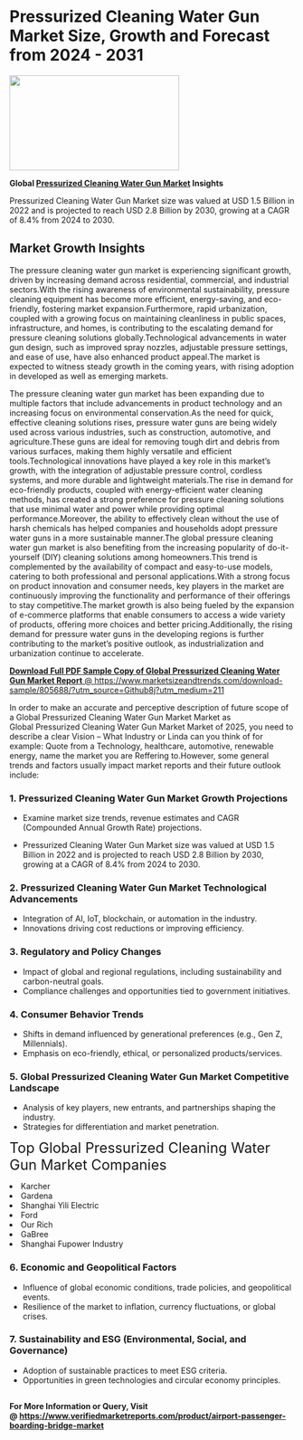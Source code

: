 <H1>Pressurized Cleaning Water Gun Market Size, Growth and Forecast from 2024 - 2031</H1><img class="aligncenter size-medium wp-image-584254" src="https://thirdeyenews.in/wp-content/uploads/2024/09/Global-Market-Research-300x168.jpeg" alt="" width="300" height="168" /><p><strong>Global&nbsp;<a href="https://www.marketsizeandtrends.com/download-sample/805688/?utm_source=Github8j?utm_medium=211">Pressurized Cleaning Water Gun Market</a> Insights</strong></p><p>Pressurized Cleaning Water Gun Market size was valued at USD 1.5 Billion in 2022 and is projected to reach USD 2.8 Billion by 2030, growing at a CAGR of 8.4% from 2024 to 2030.</p><p><h2>Market Growth Insights</h2> <p>The pressure cleaning water gun market is experiencing significant growth, driven by increasing demand across residential, commercial, and industrial sectors.With the rising awareness of environmental sustainability, pressure cleaning equipment has become more efficient, energy-saving, and eco-friendly, fostering market expansion.Furthermore, rapid urbanization, coupled with a growing focus on maintaining cleanliness in public spaces, infrastructure, and homes, is contributing to the escalating demand for pressure cleaning solutions globally.Technological advancements in water gun design, such as improved spray nozzles, adjustable pressure settings, and ease of use, have also enhanced product appeal.The market is expected to witness steady growth in the coming years, with rising adoption in developed as well as emerging markets.</p> <p><a href="download-sample-link"></a></p> <p>The pressure cleaning water gun market has been expanding due to multiple factors that include advancements in product technology and an increasing focus on environmental conservation.As the need for quick, effective cleaning solutions rises, pressure water guns are being widely used across various industries, such as construction, automotive, and agriculture.These guns are ideal for removing tough dirt and debris from various surfaces, making them highly versatile and efficient tools.Technological innovations have played a key role in this market’s growth, with the integration of adjustable pressure control, cordless systems, and more durable and lightweight materials.The rise in demand for eco-friendly products, coupled with energy-efficient water cleaning methods, has created a strong preference for pressure cleaning solutions that use minimal water and power while providing optimal performance.Moreover, the ability to effectively clean without the use of harsh chemicals has helped companies and households adopt pressure water guns in a more sustainable manner.The global pressure cleaning water gun market is also benefiting from the increasing popularity of do-it-yourself (DIY) cleaning solutions among homeowners.This trend is complemented by the availability of compact and easy-to-use models, catering to both professional and personal applications.With a strong focus on product innovation and consumer needs, key players in the market are continuously improving the functionality and performance of their offerings to stay competitive.The market growth is also being fueled by the expansion of e-commerce platforms that enable consumers to access a wide variety of products, offering more choices and better pricing.Additionally, the rising demand for pressure water guns in the developing regions is further contributing to the market’s positive outlook, as industrialization and urbanization continue to accelerate.<p><a href="get-more-link"></p><p><span class=""><strong>Download Full PDF Sample Copy of Global Pressurized Cleaning Water Gun Market Report</strong> @ <a href="https://www.marketsizeandtrends.com/download-sample/805688/?utm_source=Github8j?utm_medium=211" target="_blank">https://www.marketsizeandtrends.com/download-sample/805688/?utm_source=Github8j?utm_medium=211</a></span></p><p>In order to make an accurate and perceptive description of future scope of a Global&nbsp;Pressurized Cleaning Water Gun Market Market as Global&nbsp;Pressurized Cleaning Water Gun Market Market of 2025, you need to describe a clear Vision &ndash; What Industry or Linda can you think of for example: Quote from a Technology, healthcare, automotive, renewable energy, name the market you are Reffering to.However, some general trends and factors usually impact market reports and their future outlook include:</p><h3>1.&nbsp;<strong>Pressurized Cleaning Water Gun Market Growth Projections</strong></h3><ul><li>Examine market size trends, revenue estimates and CAGR (Compounded Annual Growth Rate) projections.</li><li><p>Pressurized Cleaning Water Gun Market size was valued at USD 1.5 Billion in 2022 and is projected to reach USD 2.8 Billion by 2030, growing at a CAGR of 8.4% from 2024 to 2030.</p></li></ul><h3>2.&nbsp;<strong>Pressurized Cleaning Water Gun Market Technological Advancements</strong></h3><ul><li>Integration of AI, IoT, blockchain, or automation in the industry.</li><li>Innovations driving cost reductions or improving efficiency.</li></ul><h3>3.&nbsp;<strong>Regulatory and Policy Changes</strong></h3><ul><li>Impact of global and regional regulations, including sustainability and carbon-neutral goals.</li><li>Compliance challenges and opportunities tied to government initiatives.</li></ul><h3>4.&nbsp;<strong>Consumer Behavior Trends</strong></h3><ul><li>Shifts in demand influenced by generational preferences (e.g., Gen Z, Millennials).</li><li>Emphasis on eco-friendly, ethical, or personalized products/services.</li></ul><h3>5.&nbsp;<strong>Global Pressurized Cleaning Water Gun Market Competitive Landscape</strong></h3><ul><li>Analysis of key players, new entrants, and partnerships shaping the industry.</li><li>Strategies for differentiation and market penetration.</li></ul><p data-pm-slice="1 1 []"><span style="color: inherit; font-family: inherit; font-size: 25px;">Top Global Pressurized Cleaning Water Gun Market Companies</span></p><div class="" data-test-id=""><p><li>Karcher</li><li> Gardena</li><li> Shanghai Yili Electric</li><li> Ford</li><li> Our Rich</li><li> GaBree</li><li> Shanghai Fupower Industry</li></p></div><h3>6.&nbsp;<strong>Economic and Geopolitical Factors</strong></h3><ul><li>Influence of global economic conditions, trade policies, and geopolitical events.</li><li>Resilience of the market to inflation, currency fluctuations, or global crises.</li></ul><h3>7.&nbsp;<strong>Sustainability and ESG (Environmental, Social, and Governance)</strong></h3><ul><li>Adoption of sustainable practices to meet ESG criteria.</li><li>Opportunities in green technologies and circular economy principles.</li></ul><h2><strong style="font-size: 14px;">For More Information or Query, Visit @&nbsp;</strong><a style="background-color: #ffffff; font-size: 14px;" href="https://www.marketsizeandtrends.com/report/pressurized-cleaning-water-gun-market/" target="_blank">https://www.verifiedmarketreports.com/product/airport-passenger-boarding-bridge-market</a></h2>